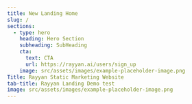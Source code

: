 ```yaml
---
title: New Landing Home
slug: /
sections:
  - type: hero
    heading: Hero Section
    subheading: SubHeading
    cta:
      text: CTA
      url: https://rayyan.ai/users/sign_up
    image: src/assets/images/example-placeholder-image.png
Title: Rayyan Static Marketing Website
tab-title: Rayyan Landing Demo test
image: src/assets/images/example-placeholder-image.png
---
```

